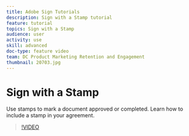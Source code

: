 ```yaml
---
title: Adobe Sign Tutorials
description: Sign with a Stamp tutorial
feature: tutorial
topics: Sign with a Stamp
audience: user
activity: use
skill: advanced
doc-type: feature video
team: DC Product Marketing Retention and Engagement
thumbnail: 20703.jpg
---
```


# Sign with a Stamp

Use stamps to mark a document approved or completed. Learn how to include a stamp in your agreement.

>[!VIDEO](https://video.tv.adobe.com/v/20703?hidetitle=true)